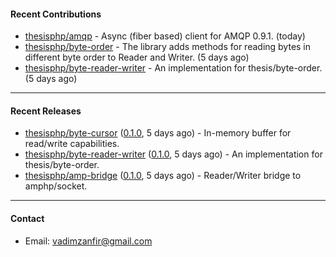 #### Recent Contributions

- [thesisphp/amqp](https://github.com/thesisphp/amqp) - Async (fiber based) client for AMQP 0.9.1. (today)
- [thesisphp/byte-order](https://github.com/thesisphp/byte-order) - The library adds methods for reading bytes in different byte order to Reader and Writer. (5 days ago)
- [thesisphp/byte-reader-writer](https://github.com/thesisphp/byte-reader-writer) - An implementation for thesis/byte-order. (5 days ago)

---

#### Recent Releases

- [thesisphp/byte-cursor](https://github.com/thesisphp/byte-cursor) ([0.1.0](https://github.com/thesisphp/byte-cursor/releases/tag/0.1.0), 5 days ago) - In-memory buffer for read/write capabilities.
- [thesisphp/byte-reader-writer](https://github.com/thesisphp/byte-reader-writer) ([0.1.0](https://github.com/thesisphp/byte-reader-writer/releases/tag/0.1.0), 5 days ago) - An implementation for thesis/byte-order.
- [thesisphp/amp-bridge](https://github.com/thesisphp/amp-bridge) ([0.1.0](https://github.com/thesisphp/amp-bridge/releases/tag/0.1.0), 5 days ago) - Reader/Writer bridge to amphp/socket.

---

#### Contact

- Email: [vadimzanfir@gmail.com](mailto://vadimzanfir@gmail.com)
